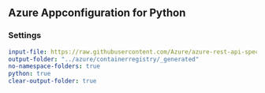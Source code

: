 ## Azure Appconfiguration for Python

### Settings
``` yaml
input-file: https://raw.githubusercontent.com/Azure/azure-rest-api-specs/5f46ed2f7b443e16d6ee8286f62e686063d08c05/specification/containerregistry/data-plane/Azure.ContainerRegistry/preview/2019-08-15-preview/containerregistry.json
output-folder: "../azure/containerregistry/_generated"
no-namespace-folders: true
python: true
clear-output-folder: true
```

<!-- ```
input-file: https://raw.githubusercontent.com/Azure/azure-sdk-for-js/1138db4e60f389332df553686145356cce0b79ed/sdk/containerregistry/container-registry/swagger/containerregistry.json
output-folder: "../azure/containerregistry/_generated"
namespace: azure.containerregistry
no-namespace-folders: true
python: true
python-mode: create
license-header: MICROSOFT_MIT_NO_VERSION
package-name: azure-containerregistry
clear-output-folder: true
enable-xml: true
vanilla: true
``` -->
